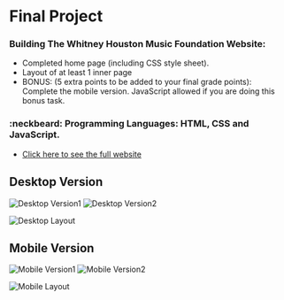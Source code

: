 # Final Project
### Building The Whitney Houston Music Foundation Website:
  - Completed home page (including CSS style sheet).
  - Layout of at least 1 inner page
  - BONUS: (5 extra points to be added to your final grade points):  Complete the mobile version. JavaScript allowed if you are doing this bonus task.


### :neckbeard: Programming Languages: HTML, CSS and JavaScript.
- [Click here to see the full website](http://www.media15live.com/studentsUpload/BARDINI_1588603374)

## Desktop Version
![Desktop Version1](https://github.com/thiagobardini/HTML5-CSS3-BHCC/blob/master/Imagens/desktopWhitney1.png) ![Desktop Version2](https://github.com/thiagobardini/HTML5-CSS3-BHCC/blob/master/Imagens/desktopWhitney2.png)

![Desktop Layout]()

## Mobile Version
![Mobile Version1](https://github.com/thiagobardini/HTML5-CSS3-BHCC/blob/master/Imagens/mobileWhitney1.png) ![Mobile Version2](https://github.com/thiagobardini/HTML5-CSS3-BHCC/blob/master/Imagens/mobileWhitney2.png)

![Mobile Layout]()